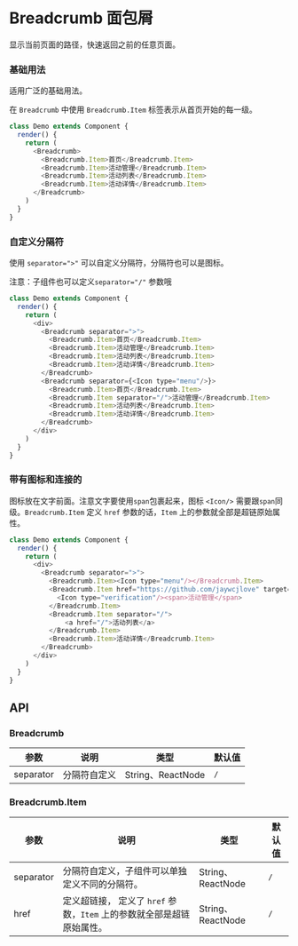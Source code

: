 Breadcrumb 面包屑
===

显示当前页面的路径，快速返回之前的任意页面。

### 基础用法

适用广泛的基础用法。

<!--DemoStart--> 

在 `Breadcrumb` 中使用 `Breadcrumb.Item` 标签表示从首页开始的每一级。

```js
class Demo extends Component {
  render() {
    return (
      <Breadcrumb>
        <Breadcrumb.Item>首页</Breadcrumb.Item>
        <Breadcrumb.Item>活动管理</Breadcrumb.Item>
        <Breadcrumb.Item>活动列表</Breadcrumb.Item>
        <Breadcrumb.Item>活动详情</Breadcrumb.Item>
      </Breadcrumb>
    )
  }
}
```
<!--End-->

### 自定义分隔符

使用 `separator=">"` 可以自定义分隔符，分隔符也可以是图标。

<!--DemoStart--> 
注意：子组件也可以定义`separator="/"` 参数哦
```js
class Demo extends Component {
  render() {
    return (
      <div>
        <Breadcrumb separator=">">
          <Breadcrumb.Item>首页</Breadcrumb.Item>
          <Breadcrumb.Item>活动管理</Breadcrumb.Item>
          <Breadcrumb.Item>活动列表</Breadcrumb.Item>
          <Breadcrumb.Item>活动详情</Breadcrumb.Item>
        </Breadcrumb>
        <Breadcrumb separator={<Icon type="menu"/>}>
          <Breadcrumb.Item>首页</Breadcrumb.Item>
          <Breadcrumb.Item separator="/">活动管理</Breadcrumb.Item>
          <Breadcrumb.Item>活动列表</Breadcrumb.Item>
          <Breadcrumb.Item>活动详情</Breadcrumb.Item>
        </Breadcrumb>
      </div>
    )
  }
}
```
<!--End-->

### 带有图标和连接的

图标放在文字前面。注意文字要使用`span`包裹起来，图标 `<Icon/>` 需要跟`span`同级。`Breadcrumb.Item` 定义 `href` 参数的话，`Item` 上的参数就全部是超链原始属性。

<!--DemoStart--> 
```js
class Demo extends Component {
  render() {
    return (
      <div>
        <Breadcrumb separator=">">
          <Breadcrumb.Item><Icon type="menu"/></Breadcrumb.Item>
          <Breadcrumb.Item href="https://github.com/jaywcjlove" target="_blank">
            <Icon type="verification"/><span>活动管理</span>
          </Breadcrumb.Item>
          <Breadcrumb.Item separator="/">
              <a href="/">活动列表</a>
          </Breadcrumb.Item>
          <Breadcrumb.Item>活动详情</Breadcrumb.Item>
        </Breadcrumb>
      </div>
    )
  }
}
```
<!--End-->


## API

### Breadcrumb

| 参数 | 说明 | 类型 | 默认值 |
|--------- |-------- |--------- |-------- |
| separator | 分隔符自定义 | String、ReactNode | `/` |

### Breadcrumb.Item

| 参数 | 说明 | 类型 | 默认值 |
|--------- |-------- |--------- |-------- |
| separator | 分隔符自定义，子组件可以单独定义不同的分隔符。 | String、ReactNode | `/` |
| href | 定义超链接， 定义了 `href` 参数，`Item` 上的参数就全部是超链原始属性。 | String、ReactNode | `/` |
